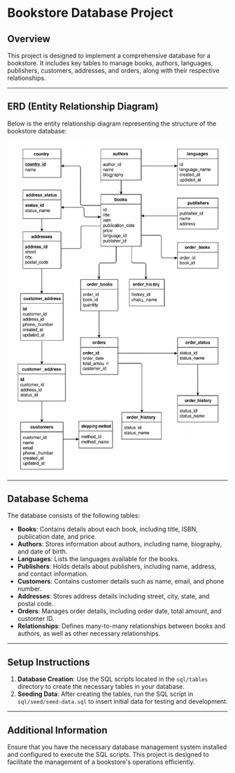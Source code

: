 # Bookstore Database Project

## Overview
This project is designed to implement a comprehensive database for a bookstore. It includes key tables to manage books, authors, languages, publishers, customers, addresses, and orders, along with their respective relationships.

---

## ERD (Entity Relationship Diagram)

Below is the entity relationship diagram representing the structure of the bookstore database:

![Bookstore ER Diagram](assets/bookstore-er-diagram.png)

---

## Database Schema

The database consists of the following tables:

- **Books**: Contains details about each book, including title, ISBN, publication date, and price.
- **Authors**: Stores information about authors, including name, biography, and date of birth.
- **Languages**: Lists the languages available for the books.
- **Publishers**: Holds details about publishers, including name, address, and contact information.
- **Customers**: Contains customer details such as name, email, and phone number.
- **Addresses**: Stores address details including street, city, state, and postal code.
- **Orders**: Manages order details, including order date, total amount, and customer ID.
- **Relationships**: Defines many-to-many relationships between books and authors, as well as other necessary relationships.

---

## Setup Instructions

1. **Database Creation**: Use the SQL scripts located in the `sql/tables` directory to create the necessary tables in your database.
2. **Seeding Data**: After creating the tables, run the SQL script in `sql/seed/seed-data.sql` to insert initial data for testing and development.

---

## Additional Information

Ensure that you have the necessary database management system installed and configured to execute the SQL scripts. This project is designed to facilitate the management of a bookstore's operations efficiently.
